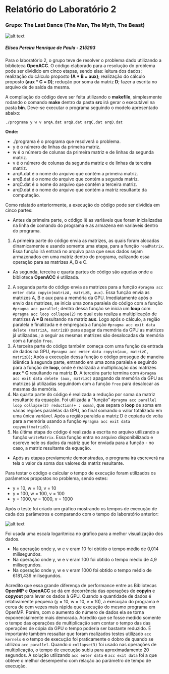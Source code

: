# Relatório do Laboratório 2
 ### Grupo: The Last Dance (The Man, The Myth, The Beast)
 
 ![alt text]( https://i.imgur.com/pDFm0Mr.png "The Man, The Myth, The Beast")


##### Eliseu Pereira Henrique de Paula - 215293

Para o laboratório 2, o grupo teve de resolver o problema dado utilizando a biblioteca **OpenACC**. O código elaborado para a resolução do problema pode ser dividido em cinco etapas, sendo elas: leitura dos dados; realização do cálculo proposto **(A * B = aux)**; realização do cálculo proposto **(aux * C = D)**; redução por soma da matriz **D**; fazer a escrita no arquivo de de saída da mesma. 

A compilação do código deve ser feita utilizando o **makefile**, simplesmente rodando o comando **make** dentro da pasta **src** irá gerar o executável na pasta **bin**. Deve-se executar o programa seguindo o modelo apresentado abaixo:

`./programa y w v arqA.dat arqB.dat arqC.dat arqD.dat`

**Onde:**
- ./programa é o programa que resolverá o problema.
- y é o número de linhas da primeira matriz.
- w é o número de colunas da primeira matriz e de linhas da segunda matriz.
- v é o número de colunas da segunda matriz e de linhas da terceira matriz.
- arqA.dat é o nome do arquivo que contém a primeira matriz.
- arqB.dat é o nome do arquivo que contém a segunda matriz.
- arqC.dat é o nome do arquivo que contém a terceira matriz. 
- arqD.dat é o nome do arquivo que contém a matriz resultante da computação. 


Como relatado anteriormente, a execução do código pode ser dividida em cinco partes:
- Antes da primeira parte, o código lê as variáveis que foram inicializadas na linha de comando do programa e as armazena em variáveis dentro do programa.
1. A primeira parte do código envia as matrizes, as quais foram alocadas dinamicamente e usando somente uma etapa, para a função `readMatrix`. Essa função irá entrará no arquivo para que seus dados sejam armazenados em uma matriz dentro do programa, ealizando essa operação para as matrizes A, B e C.
- As segunda, terceira e quarta partes do código são aquelas onde a biblioteca **OpenACC** é utilizada. 
2. A segunda parte do código envia as matrizes para a função `#pragma acc enter data copyin(matrizA, matrizB, aux)`. Essa função envia as matrizes A, B e aux para a memória da GPU. Imediatamente após o envio das matrizes, se inicia uma zona paralela do código com a função `#pragma acc parallel`; dentro dessa função se inicia um **loop** com `#pragma acc loop collapse(2)` no qual esta realiza a multiplicação de matrizes **A * B** resultando na matriz **aux**. Logo após o cálculo, a região paralela é finalizada e é empregada a função `#pragma acc exit data delete (matrizA, matrizB)` para apagar da memória da GPU as matrizes já utilizadas.; a seguir as mesmas matrizes são desalocadas da memória com a função `free`.
3. A terceira parte do código também começa com uma função de entrada de dados na GPU, `#pragma acc enter data copyin(aux, matrizC, matrizD)`; Após a execução dessa função o código prosegue de maneira idêntica à segunda parte, entrando em uma zona paralela e seguindo para a função de **loop**, onde é realizada a multiplicação das matrizes **aux * C** resultando na matriz **D**. A terceira parte termina com `#pragma acc exit data delete (aux, matrizC)` apagando da memória da GPU as matrizes já utilizadas seguindom com a função `free` para desalocar as mesmas da memória.
4. Na quarta parte do código é realizada a redução por soma da matriz resultante da equação. Foi utilizada a "função" `#pragma acc parallel loop collapse(2) reduction(+ : soma)`, que separa o **loop** de soma em várias regiões paralelas da GPU, ao final somando o valor totalizado em uma única variável. Após a região paralela a matriz D é copiada de volta para a memória usando a função `#pragma acc exit data copyout(matrizD)`.
5. Na última etapa do código é realizada a escrita no arquivo utilizando a função `writeMatrix`. Essa função entra no arquivo disponibilizado e escreve nele os dados da matriz que for enviada para a função - no caso, a matriz resultante da equação.
- Após as etapas previamente demonstradas, o programa irá escreverá na tela o valor da soma dos valores da matriz resultante.


Para testar o código e calcular o tempo de execução foram utilizados os parâmetros propostos no problema, sendo estes: 
- y = 10, w = 10, v = 10
- y = 100, w = 100, v = 100
- y = 1000, w = 1000, v = 1000

Após o teste foi criado um gráfico mostrando os tempos de execução de cada dos parâmetros e comparando com o tempo do laboratório anterior:

![alt text]( https://docs.google.com/spreadsheets/u/1/d/e/2PACX-1vS-IUIbwi4TUUTUsI6E_X02x5UrpaSzoVF2DIWsBRMGeSStl2a7GJZ9VRyakJueZ4c2U-z9QwUJz2wr/pubchart?oid=539508022&format=image "Gráfico obtido")

Foi usada uma escala logarítmica no gráfico para a melhor visualização dos dados.

- Na operação onde y, w e v eram 10 foi obtido o tempo médio de 0,014 milisegundos.
- Na operação onde y, w e v eram 100 foi obtido o tempo médio de 4,9 milisegundos.
- Na operação onde y, w e v eram 1000 foi obtido o tempo médio de 6181,439 milisegundos.

Acredito que essa grande diferença de performance entre as Bibliotecas **OpenMP** e **OpenACC** se dá em decorrência das operações de **copyin** e **copyout** para levar os dados à GPU. Quando a quantidade de dados é relativamente pequena (y = 10, w = 10, v = 10), a execução do programa é cerca de cem vezes mais rápida que execução do mesmo programa em OpenMP. Porém, com o aumento do número de dados ela se torna exponencialmente mais demorada. Acredito que se fosse medido somente o tempo das operações de multiplicação sem contar o tempo das das operações de cópia da GPU o tempo poderia ser bastante reduzido. É importante também ressaltar que foram realizados testes utilizado `acc kernels` e o tempo de execução foi praticamente o dobro de quando se utilizou `acc parallel`. Quando o `collapse(3)` foi usado nas operações de multiplicação, o tempo de execução subiu para aproximadamente 20 segundos. A solução utilizando `acc enter data` e `acc exit data` foi a que obteve o melhor desempenho com relação ao parâmetro de tempo de execução.
